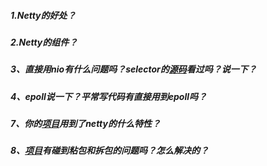 ##### 1.Netty的好处？

##### 2.Netty的组件？

##### 3、直接用nio有什么问题吗？selector的[源码](https://www.nowcoder.com/jump/super-jump/word?word=源码)看过吗？说一下？

##### 4、epoll说一下？平常写代码有直接用到epoll吗？

##### 7、你的[项目](https://www.nowcoder.com/jump/super-jump/word?word=项目)用到了netty的什么特性？

##### 8、[项目](https://www.nowcoder.com/jump/super-jump/word?word=项目)有碰到粘包和拆包的问题吗？怎么解决的？

